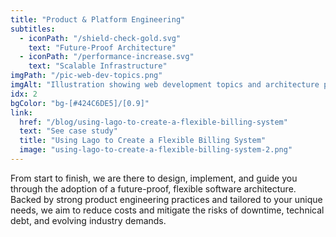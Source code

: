 ```yaml
---
title: "Product & Platform Engineering"
subtitles:
  - iconPath: "/shield-check-gold.svg"
    text: "Future-Proof Architecture"
  - iconPath: "/performance-increase.svg"
    text: "Scalable Infrastructure"
imgPath: "/pic-web-dev-topics.png"
imgAlt: "Illustration showing web development topics and architecture planning"
idx: 2
bgColor: "bg-[#424C6DE5]/[0.9]"
link:
  href: "/blog/using-lago-to-create-a-flexible-billing-system"
  text: "See case study"
  title: "Using Lago to Create a Flexible Billing System"
  image: "using-lago-to-create-a-flexible-billing-system-2.png"
---
```


From start to finish, we are there to design, implement, and guide you through the adoption of a future-proof, flexible software architecture. Backed by strong product engineering practices and tailored to your unique needs, we aim to reduce costs and mitigate the risks of downtime, technical debt, and evolving industry demands.
